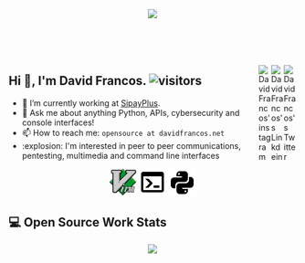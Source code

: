 <p align="center">
  <a href="https://davidfrancos.net">
    <img width="460" src="https://davidfrancos.net/theme/images/logo.png"/>
  </a>
</p>
<br/>
<br/>
<br/>

<a href="https://twitter.com/DavidFrancos" target="_blank" rel="nofollow"><img align="right" alt="David Francos's Twitter" width="22px" src="https://cdn.jsdelivr.net/npm/simple-icons@v3/icons/twitter.svg" /></a><a href="https://www.linkedin.com/in/davidfrancos" target="_blank" rel="nofollow"><img align="right" alt="DavidFrancos's Linkdein" width="22px" src="https://cdn.jsdelivr.net/npm/simple-icons@v3/icons/linkedin.svg" /></a><a href="https://www.instagram.com/david.francos" target="_blank" rel="nofollow"><img align="right" alt="DavidFrancos'instagram" width="22px" src="https://cdn.jsdelivr.net/npm/simple-icons@v3/icons/instagram.svg" /></a>
## Hi :wave:, I'm David Francos. ![visitors](https://visitor-badge.glitch.me/badge?page_id=XayOn.XayOn)

- :telescope: I’m currently working at [SipayPlus](https://sipay.es).
- :speech_balloon: Ask me about anything Python, APIs, cybersecurity and console interfaces!
- :mailbox: How to reach me: `opensource at davidfrancos.net`
- :explosion: I'm interested in peer to peer communications, pentesting, multimedia and command line interfaces

<p align=center>
  <img width=48 src="./imgs/vim.svg" width=48/>
  <img width=48 src="./imgs/console.png"/>
  <img width=48 src="./imgs/language-python.png"/>
</p>


## :computer: Open Source Work Stats


<p align="center">
  <a href="https://github.com/anuraghazra/github-readme-stats">
    <img  src="https://github-readme-stats.vercel.app/api?username=xayon&show_icons=true&hide_border=true" />
  </a>
</p>
